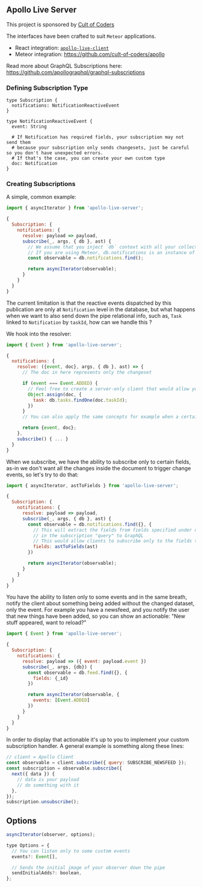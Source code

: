 ## Apollo Live Server

This project is sponsored by [Cult of Coders](https://www.cultofcoders.com)

The interfaces have been crafted to suit `Meteor` applications.

* React integration: [`apollo-live-client`](https://github.com/cult-of-coders/apollo-live-client)
* Meteor integration: https://github.com/cult-of-coders/apollo

Read more about GraphQL Subscriptions here: https://github.com/apollographql/graphql-subscriptions

### Defining Subscription Type

```gql
type Subscription {
  notifications: NotificationReactiveEvent
}

type NotificationReactiveEvent {
  event: String

  # If Notification has required fields, your subscription may not send them
  # because your subscription only sends changesets, just be careful so you don't have unexpected errors.
  # If that's the case, you can create your own custom type
  doc: Notification
}
```

### Creating Subscriptions

A simple, common example:

```js
import { asyncIterator } from 'apollo-live-server';

{
  Subscription: {
    notifications: {
      resolve: payload => payload,
      subscribe(_, args, { db }, ast) {
        // We assume that you inject `db` context with all your collections
        // If you are using Meteor, db.notifications is an instance of Mongo.Collection
        const observable = db.notifications.find();

        return asyncIterator(observable);
      }
    }
  }
}
```

The current limitation is that the reactive events dispatched by this publication are only at `Notification` level
in the database, but what happens when we want to also send down the pipe relational info, such as, `Task` linked to `Notification` by `taskId`, how can we handle this ?

We hook into the resolver:

```js
import { Event } from 'apollo-live-server';

{
  notifications: {
    resolve: ({event, doc}, args, { db }, ast) => {
      // The doc in here represents only the changeset

      if (event === Event.ADDED) {
        // Feel free to create a server-only client that would allow you to do an actual GraphQL request
        Object.assign(doc, {
          task: db.tasks.findOne(doc.taskId);
        })
      }
      // You can also apply the same concepts for example when a certain relation is changing.

      return {event, doc};
    },
    subscribe() { ... }
  }
}
```

When we subscribe, we have the ability to subscribe only to certain fields, as-in we don't want all the changes inside the document to trigger change events, so let's try to do that:

```js
import { asyncIterator, astToFields } from 'apollo-live-server';

{
  Subscription: {
    notifications: {
      resolve: payload => payload,
      subscribe(_, args, { db }, ast) {
        const observable = db.notifications.find({}, {
          // This will extract the fields from fields specified under doc
          // in the subscription "query" to GraphQL
          // This would allow clients to subscribe only to the fields they want
          fields: astToFields(ast)
        })

        return asyncIterator(observable);
      }
    }
  }
}
```

You have the ability to listen only to some events and in the same breath, notify the client about something being added without the changed dataset, only the event. For example you have a newsfeed, and you notify the user that new things have been added, so you can show an actionable: "New stuff appeared, want to reload?"

```js
import { Event } from 'apollo-live-server';

{
  Subscription: {
    notifications: {
      resolve: payload => ({ event: payload.event })
      subscribe(_, args, {db}) {
        const observable = db.feed.find({}, {
          fields: {_id}
        })

        return asyncIterator(observable, {
          events: [Event.ADDED]
        })
      }
    }
  }
}
```

In order to display that actionable it's up to you to implement your custom subscription handler. A general example is something along these lines:

```js
// client = Apollo Client
const observable = client.subscribe({ query: SUBSCRIBE_NEWSFEED });
const subscription = observable.subscribe({
  next({ data }) {
    // data is your payload
    // do something with it
  },
});
subscription.unsubscribe();
```

## Options

```js
asyncIterator(observer, options);
```

```js
type Options = {
  // You can listen only to some custom events
  events?: Event[],

  // Sends the initial image of your observer down the pipe
  sendInitialAdds?: boolean,
};
```

